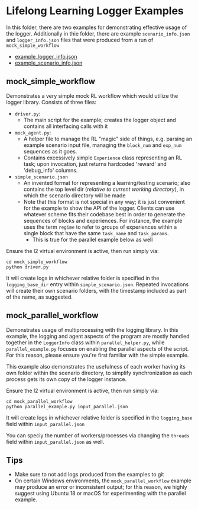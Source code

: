 # Lifelong Learning Logger Examples

In this folder, there are two examples for demonstrating effective usage of
the logger. Additionally in thie folder, there are example
`scenario_info.json` and `logger_info.json` files that were produced from a
run of `mock_simple_workflow`
- [example_logger_info.json](example_logger_info.json)
- [example_scenario_info.json](example_scenario_info.json)

## mock_simple_workflow

Demonstrates a very simple mock RL workflow which would utilize the logger
library. Consists of three files:
- `driver.py`:
    - The main script for the example; creates the logger object and
    contains all interfacing calls with it
- `mock_agent.py`:
    - A helper file to manage the RL "magic" side of things, e.g. parsing
    an example scenario input file, managing the `block_num` and `exp_num`
    sequences as it goes.
    - Contains excessively simple `Experience` class representing an RL task;
    upon invocation, just returns hardcoded 'reward' and 'debug_info' columns.
- `simple_scenario.json`
    - An invented format for representing a learning/testing scenario; also
    contains the top level dir (*relative to current working directory*), in
    which the scenario directory will be made
    - Note that this format is not special in any way; it is just convenient
    for the example to show the API of the logger.
    Clients can use whatever scheme fits their codebase best in order to
    generate the sequences of blocks and experiences. For instance, the 
    example uses the term `regime` to refer to groups of experiences within
    a single block that have the same `task_name` and `task_params`.
        - This is true for the parallel example below as well

Ensure the l2 virtual environment is active, then run simply via:
```
cd mock_simple_workflow
python driver.py
```
It will create logs in whichever relative folder is specified in the 
`logging_base_dir` entry within `simple_scenario.json`.
Repeated invocations will create their own scenario folders, with the 
timestamp included as part of the name, as suggested.


## mock_parallel_workflow

Demonstrates usage of multiprocessing with the logging library.
In this example, the logging and agent aspects of the program are mostly
handled together in the `LoggerInfo` class within `parallel_helper.py`, while
`parallel_example.py` focuses on enabling the parallel aspects of the script.
For this reason, please ensure you're first familiar with the simple example.

This example also demonstrates the usefulness of each worker having 
its own folder within the scenario directory, to simplify synchronization as
each process gets its own copy of the logger instance.

Ensure the l2 virtual environment is active, then run simply via:
```
cd mock_parallel_workflow
python parallel_example.py input_parallel.json
```
It will create logs in whichever relative folder is specified in the 
`logging_base` field within `input_parallel.json`

You can speciy the number of workers/processes via changing the `threads`
field within `input_parallel.json` as well.

## Tips
- Make sure to not add logs produced from the examples to git
- On certain Windows environments, the `mock_parallel_workflow` example may
  produce an error or inconsistent output; for this reason, we highly suggest
  using Ubuntu 18 or macOS for experimenting with the parallel example.

